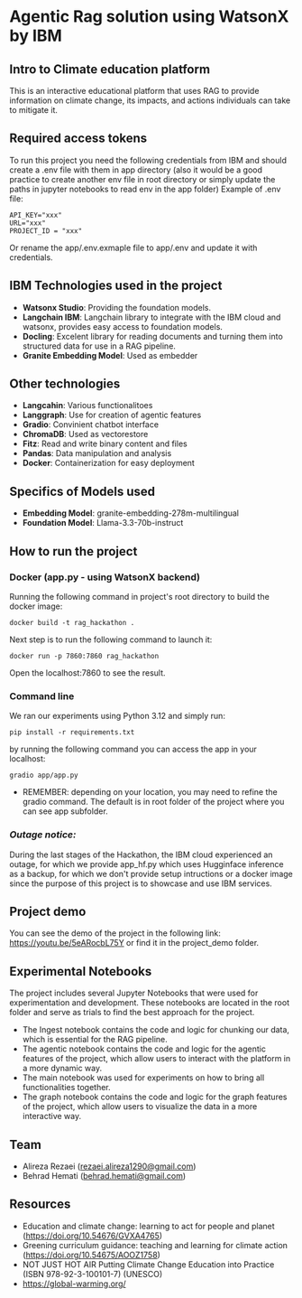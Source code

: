 # Agentic Rag solution using WatsonX by IBM
## Intro to Climate education platform
This is an interactive educational platform that uses RAG to provide information on climate change, its impacts, and actions individuals can take to mitigate it.

## Required access tokens
To  run this project you need the following credentials from IBM and should create a .env file with them in app directory (also it would be a good practice to create another env file in root directory or simply update the paths in jupyter notebooks to read env in the app folder)
Example of .env file:
```
API_KEY="xxx"
URL="xxx"
PROJECT_ID = "xxx"
``` 
Or rename the app/.env.exmaple file to app/.env and update it with credentials.

## IBM Technologies used in the project

* **Watsonx Studio**: Providing the foundation models.
* **Langchain IBM**: Langchain library to integrate with the IBM cloud and watsonx, provides easy access to foundation models.
* **Docling**: Excelent library for reading documents and turning them into structured data for use in a RAG pipeline.
* **Granite Embedding Model**: Used as embedder 

## Other technologies
* **Langcahin**: Various functionalitoes
* **Langgraph**: Use for creation of agentic features
* **Gradio**: Convinient chatbot interface
* **ChromaDB**: Used as vectorestore
* **Fitz**: Read and write binary content and files
* **Pandas**: Data manipulation and analysis
* **Docker**: Containerization for easy deployment

## Specifics of Models used
* **Embedding Model**: granite-embedding-278m-multilingual
* **Foundation Model**: Llama-3.3-70b-instruct

## How to run the project
### Docker (app.py - using WatsonX backend)

Running the following command in project's root directory to build the docker image:
```
docker build -t rag_hackathon .      
```
Next step is to run the following command to launch it:
```
docker run -p 7860:7860 rag_hackathon
```
Open the localhost:7860 to see the result.

### Command line 

We ran our experiments using Python 3.12 and simply run:
```
pip install -r requirements.txt
```

by running the following command you can access the app in your localhost:
```
gradio app/app.py
```
* REMEMBER: depending on your location, you may need to refine the gradio command. The default is in root folder of the project where you can see app subfolder.

### *Outage notice:* 
During the last stages of the Hackathon, the IBM cloud experienced an outage, for which we provide app_hf.py which uses Hugginface inference as a backup, for which we don't provide setup intructions or a docker image since the purpose of this project is to showcase and use IBM services.
## Project demo

You can see the demo of the project in the following link: https://youtu.be/5eARocbL75Y or find it in the project_demo folder.

## Experimental Notebooks

The project includes several Jupyter Notebooks that were used for experimentation and development. These notebooks are located in the root folder and serve as trials to find the best approach for the project.
- The Ingest notebook contains the code and logic for chunking our data, which is essential for the RAG pipeline.
- The agentic notebook contains the code and logic for the agentic features of the project, which allow users to interact with the platform in a more dynamic way.
- The main notebook was used for experiments on how to bring all functionalities together.
- The graph notebook contains the code and logic for the graph features of the project, which allow users to visualize the data in a more interactive way.

## Team
- Alireza Rezaei (rezaei.alireza1290@gmail.com)
- Behrad Hemati (behrad.hemati@gmail.com)


## Resources
- Education and climate change: learning to act for people and planet (https://doi.org/10.54676/GVXA4765)
- Greening curriculum guidance: teaching and learning for climate action (https://doi.org/10.54675/AOOZ1758)
- NOT JUST HOT AIR Putting Climate Change Education into Practice (ISBN 978-92-3-100101-7) (UNESCO)
- https://global-warming.org/
